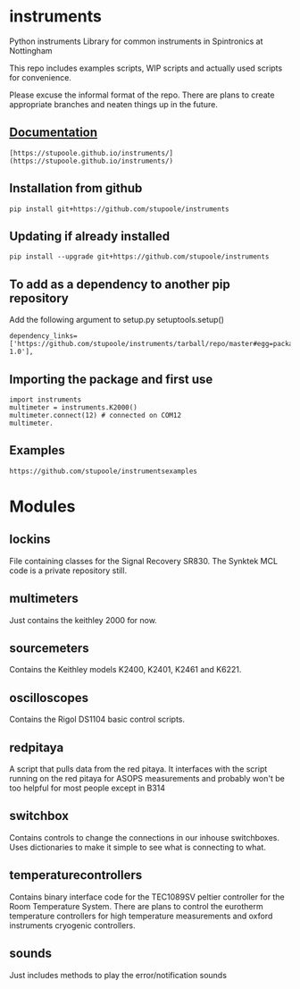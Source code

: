 
# instruments
Python instruments Library for common instruments in Spintronics at Nottingham

This repo includes examples scripts, WIP scripts and actually used scripts for convenience. 

Please excuse the informal format of the repo. There are plans to create appropriate branches and neaten things up in the future.
## [Documentation](https://stupoole.github.io/instruments/)
    [https://stupoole.github.io/instruments/](https://stupoole.github.io/instruments/)

## Installation from github
    pip install git+https://github.com/stupoole/instruments
       
    
## Updating if already installed
    pip install --upgrade git+https://github.com/stupoole/instruments
    
## To add as a dependency to another pip repository
Add the following argument to setup.py setuptools.setup()

    dependency_links=['https://github.com/stupoole/instruments/tarball/repo/master#egg=package-1.0'],


## Importing the package and first use
    import instruments
    multimeter = instruments.K2000()
    multimeter.connect(12) # connected on COM12
    multimeter.

## Examples
    https://github.com/stupoole/instrumentsexamples

# Modules
## lockins
File containing classes for the Signal Recovery SR830. The Synktek MCL code is a private repository still.  

## multimeters
Just contains the keithley 2000 for now.

## sourcemeters
Contains the Keithley models K2400, K2401, K2461 and K6221. 

## oscilloscopes
Contains the Rigol DS1104 basic control scripts.

## redpitaya
A script that pulls data from the red pitaya. It interfaces with the script running on the red pitaya for ASOPS measurements and probably won't be too helpful for most people except in B314

## switchbox
Contains controls to change the connections in our inhouse switchboxes. Uses dictionaries to make it simple to see what is connecting to what.

## temperaturecontrollers
Contains binary interface code for the TEC1089SV peltier controller for the Room Temperature System. There are plans to control the eurotherm temperature controllers for high temperature measurements and oxford instruments cryogenic controllers.

## sounds
Just includes methods to play the error/notification sounds
